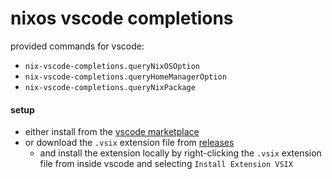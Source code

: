 # nixos vscode completions

provided commands for vscode:
- `nix-vscode-completions.queryNixOSOption`
- `nix-vscode-completions.queryHomeManagerOption`
- `nix-vscode-completions.queryNixPackage`

#### setup

- either install from the [vscode marketplace](https://marketplace.visualstudio.com/items?itemName=ieviev.nix-vscode-completions)
- or download the `.vsix` extension file from [releases](https://github.com/ieviev/nix-vscode-completions/releases)
  - and install the extension locally by right-clicking the `.vsix` extension file from inside vscode and selecting `Install Extension VSIX`

